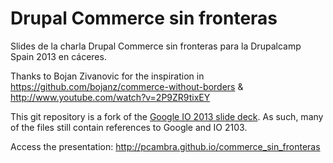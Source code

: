 <h1>Drupal Commerce sin fronteras</h1>

Slides de la charla Drupal Commerce sin fronteras para la Drupalcamp Spain 2013 en cáceres.

Thanks to Bojan Zivanovic for the inspiration in https://github.com/bojanz/commerce-without-borders & http://www.youtube.com/watch?v=2P9ZR9tixEY

This git repository is a fork of the [Google IO 2013 slide deck](https://code.google.com/p/io-2013-slides).
As such, many of the files still contain references to Google and IO 2103.

Access the presentation: http://pcambra.github.io/commerce_sin_fronteras
